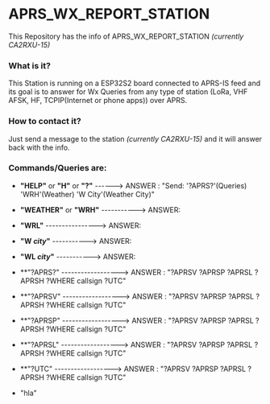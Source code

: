 # APRS_WX_REPORT_STATION

This Repository has the info of APRS_WX_REPORT_STATION *(currently CA2RXU-15)*

### What is it?
This Station is running on a ESP32S2 board connected to APRS-IS feed and its goal is to answer for Wx Queries from any type of station (LoRa, VHF AFSK, HF, TCPIP(Internet or phone apps)) over APRS.

### How to contact it?
Just send a message to the station *(currently CA2RXU-15)* and it will answer back with the info.


### Commands/Queries are:

- **"HELP"** or **"H"** or **"?"** ------> ANSWER : "Send: '?APRS?'(Queries) 'WRH'(Weather) 'W City'(Weather City)"

- **"WEATHER"** or **"WRH"** -----------> ANSWER: 

- **"WRL"** ----------------> ANSWER: 

- **"W *city*"** -----------> ANSWER:

- **"WL *city*"** -----------> ANSWER: 
  
- **"?APRS?" ------------------> ANSWER : "?APRSV ?APRSP ?APRSL ?APRSH ?WHERE callsign ?UTC"
  
- **"?APRSV" ------------------> ANSWER : "?APRSV ?APRSP ?APRSL ?APRSH ?WHERE callsign ?UTC"
  
- **"?APRSP" ------------------> ANSWER : "?APRSV ?APRSP ?APRSL ?APRSH ?WHERE callsign ?UTC"
  
- **"?APRSL" ------------------> ANSWER : "?APRSV ?APRSP ?APRSL ?APRSH ?WHERE callsign ?UTC"
  
- **"?UTC" ------------------> ANSWER : "?APRSV ?APRSP ?APRSL ?APRSH ?WHERE callsign ?UTC"



- "hla"
